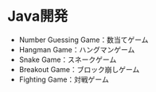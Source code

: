# Java開発

- Number Guessing Game：数当てゲーム
- Hangman Game：ハングマンゲーム
- Snake Game：スネークゲーム
- Breakout Game：ブロック崩しゲーム
- Fighting Game：対戦ゲーム
